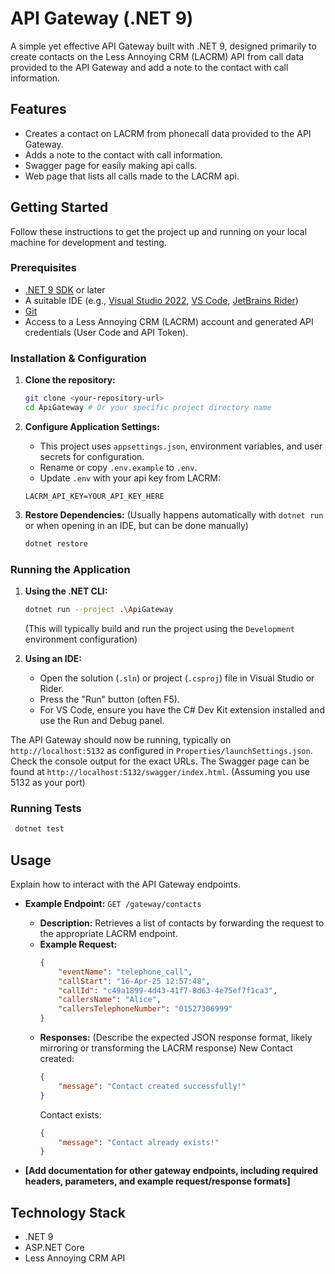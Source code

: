 # API Gateway (.NET 9)

A simple yet effective API Gateway built with .NET 9, designed primarily to create contacts on the Less Annoying CRM (LACRM) API from call data provided to the API Gateway and add a note to the contact with call information.

## Features

*   Creates a contact on LACRM from phonecall data provided to the API Gateway.
*   Adds a note to the contact with call information.
*   Swagger page for easily making api calls.
*   Web page that lists all calls made to the LACRM api.

## Getting Started

Follow these instructions to get the project up and running on your local machine for development and testing.

### Prerequisites

*   [.NET 9 SDK](https://dotnet.microsoft.com/download/dotnet/9.0) or later
*   A suitable IDE (e.g., [Visual Studio 2022](https://visualstudio.microsoft.com/), [VS Code](https://code.visualstudio.com/), [JetBrains Rider](https://www.jetbrains.com/rider/))
*   [Git](https://git-scm.com/)
*   Access to a Less Annoying CRM (LACRM) account and generated API credentials (User Code and API Token).

### Installation & Configuration

1.  **Clone the repository:**
    ```bash
    git clone <your-repository-url>
    cd ApiGateway # Or your specific project directory name
    ```

2.  **Configure Application Settings:**
    *   This project uses `appsettings.json`, environment variables, and user secrets for configuration.
    *   Rename or copy `.env.example` to `.env`.
    *   Update `.env` with your api key from LACRM:
    ```
    LACRM_API_KEY=YOUR_API_KEY_HERE
    ```

3.  **Restore Dependencies:**
    (Usually happens automatically with `dotnet run` or when opening in an IDE, but can be done manually)
    ```bash
    dotnet restore
    ```

### Running the Application

1.  **Using the .NET CLI:**
    ```bash
    dotnet run --project .\ApiGateway
    ```
    (This will typically build and run the project using the `Development` environment configuration)

2.  **Using an IDE:**
    *   Open the solution (`.sln`) or project (`.csproj`) file in Visual Studio or Rider.
    *   Press the "Run" button (often F5).
    *   For VS Code, ensure you have the C# Dev Kit extension installed and use the Run and Debug panel.

The API Gateway should now be running, typically on `http://localhost:5132` as configured in `Properties/launchSettings.json`. Check the console output for the exact URLs.
The Swagger page can be found at `http://localhost:5132/swagger/index.html`. (Assuming you use 5132 as your port)

### Running Tests

   ```bash
    dotnet test
   ```

## Usage

Explain how to interact with the API Gateway endpoints.

*   **Example Endpoint:** `GET /gateway/contacts`
    *   **Description:** Retrieves a list of contacts by forwarding the request to the appropriate LACRM endpoint.
    *   **Example Request:**
        ```json        
        {
            "eventName": "telephone_call",
            "callStart": "16-Apr-25 12:57:48",
            "callId": "c49a1899-4d43-41f7-8d63-4e75ef7f1ca3",
            "callersName": "Alice",
            "callersTelephoneNumber": "01527306999"
        }
        ```
    *   **Responses:** (Describe the expected JSON response format, likely mirroring or transforming the LACRM response)
        New Contact created:
        ```json
        {
            "message": "Contact created successfully!"
        }
        ```
        Contact exists:
        ```json
        {
            "message": "Contact already exists!"
        }
        ```

*   **[Add documentation for other gateway endpoints, including required headers, parameters, and example request/response formats]**

## Technology Stack

*   .NET 9
*   ASP.NET Core
*   Less Annoying CRM API

